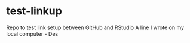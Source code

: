 # test-linkup
Repo to test link setup between GitHub and RStudio
A line I wrote on my local computer - Des
